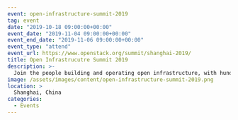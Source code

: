 ```yaml
---
event: open-infrastructure-summit-2019
tag: event
date: "2019-10-18 09:00:00+00:00"
event_date: "2019-11-04 09:00:00+00:00"
event_end_date: "2019-11-06 09:00:00+00:00"
event_type: "attend"
event_url: https://www.openstack.org/summit/shanghai-2019/
title: Open Infrastrucutre Summit 2019
description: >-
  Join the people building and operating open infrastructure, with hundreds of sessions and workshops on Container Infrastructure, CI/CD, Telecom + NFV, Public Cloud, Private & Hybrid Cloud, Security and members of open source communities like Airship, Ansible, Ceph, Docker, Kata Containers, Kubernetes, ONAP, OpenStack, Open vSwitch, OPNFV, StarlingX, Zuul and more.
image: /assets/images/content/open-infrastructure-summit-2019.png
location: >
  Shanghai, China
categories:
  - Events
---
```

